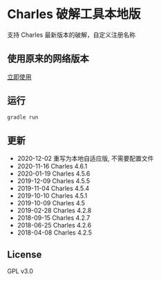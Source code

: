 # Charles 破解工具本地版

支持 Charles 最新版本的破解，自定义注册名称

## 使用原来的网络版本
[立即使用](https://www.zzzmode.com/mytools/charles/)


## 运行

```gradle
gradle run
```

## 更新
* 2020-12-02 重写为本地自适应版, 不需要配置文件
* 2020-11-16 Charles 4.6.1
* 2020-01-19 Charles 4.5.6
* 2019-12-09 Charles 4.5.5
* 2019-11-04 Charles 4.5.4
* 2019-10-10 Charles 4.5.1
* 2019-10-09 Charles 4.5
* 2019-02-28 Charles 4.2.8
* 2018-09-15 Charles 4.2.7
* 2018-06-25 Charles 4.2.6
* 2018-04-08 Charles 4.2.5

## License
GPL v3.0
